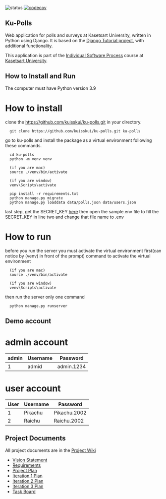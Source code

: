 ![status](https://github.com/kuisskui/ku-polls/actions/workflows/python-app.yml/badge.svg) [![codecov](https://codecov.io/gh/kuisskui/ku-polls/branch/main/graph/badge.svg?token=E6GBWVYPKV)](https://codecov.io/gh/kuisskui/ku-polls)
## Ku-Polls
Web application for polls and surveys at Kasetsart University, written in Python using Django. It is based on the [Django Tutorial project][django-tutorial], with additional functionality.


This application is part of the [Individual Software Process](https://cpske.github.io/ISP) course at [Kasetsart University](https://ku.ac.th).

## How to Install and Run
The computer must have Python version 3.9

# How to install
clone the https://github.com/kuisskui/ku-polls.git in your directory.
```
  git clone https://github.com/kuisskui/ku-polls.git ku-polls
```
go to ku-polls and install the package as a virtual environment following these commands.
```
  cd ku-polls
  python -m venv venv
  
  (if you are mac)
  source ./venv/bin/activate
  
  (if you are window)
  venv\Scripts\activate
  
  pip install -r requirements.txt
  python manage.py migrate
  python manage.py loaddata data/polls.json data/users.json
```
last step, get the SECRET_KEY [here](https://djecrety.ir/) then open the sample.env file to fill the SECRET_KEY in line two and change that file name to .env

# How to run
before you run the server you must activate the virtual environment first(can notice by (venv) in front of the prompt)
command to activate the virtual environment
```
  (if you are mac)
  source ./venv/bin/activate
  
  (if you are window)
  venv\Scripts\activate
```
then run the server only one command
```
  python manage.py runserver
```
## Demo account

# admin account
|admin|Username|Password|
|-----|--------|--------|
|1|admid|admin.1234|

# user account
|User |Username|Password|
|-----|--------|--------|
|1    |Pikachu |Pikachu.2002|
|2    |Raichu  |Raichu.2002|

## Project Documents

All project documents are in the [Project Wiki](../../wiki/Home)

- [Vision Statement](../../wiki/Vision%20Statement)
- [Requirements](../../wiki/Requirements)
- [Project Plan](../../wiki/Development%20Plan)
- [Iteration 1 Plan](../../wiki/Iteration%201%20Plan)
- [Iteration 2 Plan](../../wiki/Iteration%202%20Plan)
- [Iteration 3 Plan](../../wiki/Iteration%203%20Plan)
- [Task Board](https://github.com/users/kuisskui/projects/3/views/2?layout=board)

[django-tutorial]: https://docs.djangoproject.com/en/4.1/intro/tutorial01/
